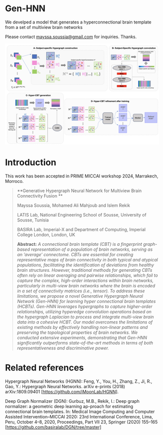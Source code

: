 # Gen-HNN
We develped a model that generates a hyperconnectional brain template from a set of multiview brain networks 

Please contact mayssa.soussia@gmail.com for inquiries. Thanks.


![Main Figure](Main_Figure.png)

# Introduction
This work  has been accepted in PRIME MICCAI workshop 2024, Marrakech, Morroco. 


> **Generative Hypergraph Neural Network for Multiview Brain Connectivity Fusion **
>
> Mayssa Soussia, Mohamed Ali Mahjoub and Islem Rekik
>
> LATIS Lab, National Engineering School of Sousse, University of Sousse, Tunisia
> 
> BASIRA Lab, Imperial-X and Department of Computing, Imperial College London, London, UK
>
> **Abstract:** *A connectional brain template (CBT) is a fingerprint graph-based representation of a population of brain networks, serving as an ’average’ connectome. CBTs are essential for creating representative maps of brain connectivity in both typical and atypical populations, facilitating the identification of deviations from healthy brain structures. However, traditional methods for generating CBTs often rely on linear averaging and pairwise relationships, which fail to capture the complex, high-order interactions within brain networks, particularly in multi-view brain networks where the brain is encoded in a set of connectivity matrices (i.e., tensor). To address these limitations, we propose a novel Generative Hypergraph Neural Network (Gen-HNN) for learning hyper connectional brain templates (HCBTs). Gen-HNN leverages hypergraphs to capture higher-order relationships, utilizing hyperedge convolution operations based on the hypergraph Laplacian to process and integrate multi-view brain data into a cohesive HCBT. Our model overcomes the limitations of existing methods by effectively handling non-linear patterns and preserving the topological properties of brain networks. We conducted extensive experiments, demonstrating that Gen-HNN significantly outperforms state-of-the-art methods in terms of both representativeness and discriminative power.*

# Related references

Hypergraph Neural Networks (HGNN): Feng, Y., You, H., Zhang, Z., Ji, R., Gao, Y.: Hypergraph Neural Networks. arXiv e-prints (2018) arXiv:1809.09401 [https://github.com/iMoonLab/HGNN].

Deep Graph Normalizer (DGN): Gurbuz, M.B., Rekik, I.: Deep graph normalizer: a geometric deep learning ap-proach for estimating connectional brain templates. In: Medical Image Computing and Computer Assisted Intervention–MICCAI 2020: 23rd International Conference, Lima, Peru, October 4–8, 2020, Proceedings, Part VII 23, Springer (2020) 155–165 [https://github.com/basiralab/DGN/tree/master]






